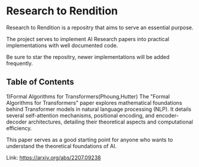 # Research to Rendition

Research to Rendition is a repositry that aims to serve an essential purpose. 

The project serves to implement AI Research papers into practical implementations with well documented code. 

Be sure to star the repositry, newer implementations will be added frequently.

## Table of Contents


1)Formal Algorithms for Transformers(Phoung,Hutter)
The "Formal Algorithms for Transformers" paper explores mathematical foundations behind Transformer models in natural language processing (NLP). It details several self-attention mechanisms, positional encoding, and encoder-decoder architectures, detailing their theoretical aspects and computational efficiency. 

This paper serves as a good starting point for anyone who wants to understand the theoretical foundations of AI.

Link: https://arxiv.org/abs/2207.09238





